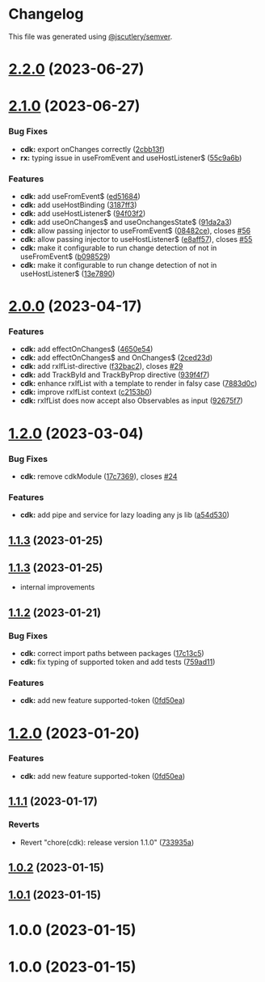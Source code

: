 # Changelog

This file was generated using [@jscutlery/semver](https://github.com/jscutlery/semver).

# [2.2.0](https://github.com/code-workers-io/angular-kit/compare/cdk-2.1.0...cdk-2.2.0) (2023-06-27)



# [2.1.0](https://github.com/code-workers-io/angular-kit/compare/cdk-2.0.0...cdk-2.1.0) (2023-06-27)


### Bug Fixes

* **cdk:** export onChanges correctly ([2cbb13f](https://github.com/code-workers-io/angular-kit/commit/2cbb13f1aa3642051eb461bd49f967ae705539a5))
* **rx:** typing issue in useFromEvent and useHostListener$ ([55c9a6b](https://github.com/code-workers-io/angular-kit/commit/55c9a6b6013916f10980eb5327918d0287ddec1e))


### Features

* **cdk:** add useFromEvent$ ([ed51684](https://github.com/code-workers-io/angular-kit/commit/ed51684a8345915378327283fcc9e3d334106143))
* **cdk:** add useHostBinding ([3187ff3](https://github.com/code-workers-io/angular-kit/commit/3187ff30caf5b77e6ed7a1c44068e8450ab799f9))
* **cdk:** add useHostListener$ ([94f03f2](https://github.com/code-workers-io/angular-kit/commit/94f03f2865ccf565e81b2e9b4a7cb2fc9275fd12))
* **cdk:** add useOnChanges$ and useOnchangesState$ ([91da2a3](https://github.com/code-workers-io/angular-kit/commit/91da2a3a04726e715298febb6c734666271c0723))
* **cdk:** allow passing injector to useFromEvent$ ([08482ce](https://github.com/code-workers-io/angular-kit/commit/08482cea2aa449a757c27710008ca6223e23adfa)), closes [#56](https://github.com/code-workers-io/angular-kit/issues/56)
* **cdk:** allow passing injector to useHostListener$ ([e8aff57](https://github.com/code-workers-io/angular-kit/commit/e8aff57ca44fe622295faf8610c5daa63d3b6334)), closes [#55](https://github.com/code-workers-io/angular-kit/issues/55)
* **cdk:** make it configurable to run change detection of not in useFromEvent$ ([b098529](https://github.com/code-workers-io/angular-kit/commit/b098529a5f85723a36b72cdf703fd1afdfa33b6a))
* **cdk:** make it configurable to run change detection of not in useHostListener$ ([13e7890](https://github.com/code-workers-io/angular-kit/commit/13e78909f2a57e9142f8c37caf713e511e32aad5))



# [2.0.0](https://github.com/code-workers-io/angular-kit/compare/cdk-1.2.0...cdk-2.0.0) (2023-04-17)


### Features

* **cdk:** add effectOnChanges$ ([4650e54](https://github.com/code-workers-io/angular-kit/commit/4650e5477a226693d58d8d8dc0275b2199921bd7))
* **cdk:** add effectOnChanges$ and OnChanges$ ([2ced23d](https://github.com/code-workers-io/angular-kit/commit/2ced23d1b8054668fd2bd7fcb6e1622a7fb7ac9d))
* **cdk:** add rxIfList-directive ([f32bac2](https://github.com/code-workers-io/angular-kit/commit/f32bac24a7ee0998080f472a0075b05dcfb09b01)), closes [#29](https://github.com/code-workers-io/angular-kit/issues/29)
* **cdk:** add TrackById and TrackByProp directive ([939f4f7](https://github.com/code-workers-io/angular-kit/commit/939f4f7fc33c9f4394610f0c81a63b50aad82c4c))
* **cdk:** enhance rxIfList with a template to render in falsy case ([7883d0c](https://github.com/code-workers-io/angular-kit/commit/7883d0c2948cfb43c30b99a55e5e23fa5e12e903))
* **cdk:** improve rxIfList context ([c2153b0](https://github.com/code-workers-io/angular-kit/commit/c2153b0786d26346e045f694284b7dad0c0fc6f0))
* **cdk:** rxIfList does now accept also Observables as input ([92675f7](https://github.com/code-workers-io/angular-kit/commit/92675f7639a3a96d34221ebafbc973ee00a77ba2))



# [1.2.0](https://github.com/code-workers-io/angular-kit/compare/cdk-1.1.2...cdk-1.2.0) (2023-03-04)


### Bug Fixes

* **cdk:** remove cdkModule ([17c7369](https://github.com/code-workers-io/angular-kit/commit/17c7369319b3e0f4aea536c4dbfad4feae3c76f4)), closes [#24](https://github.com/code-workers-io/angular-kit/issues/24)


### Features

* **cdk:** add pipe and service for lazy loading any js lib ([a54d530](https://github.com/code-workers-io/angular-kit/commit/a54d530795d296eb050f9bd2d3fef0cd9f3b8f5f))



## [1.1.3](https://github.com/code-workers-io/angular-kit/compare/cdk-1.1.2...cdk-1.1.3) (2023-01-25)



## [1.1.3](https://github.com/code-workers-io/angular-kit/compare/cdk-1.1.2...cdk-1.1.3) (2023-01-25)

* internal improvements

## [1.1.2](https://github.com/code-workers-io/angular-kit/compare/cdk-1.1.1...cdk-1.1.2) (2023-01-21)


### Bug Fixes

* **cdk:** correct import paths between packages ([17c13c5](https://github.com/code-workers-io/angular-kit/commit/17c13c521659cb2f7eb044bcc659011e19842287))
* **cdk:** fix typing of supported token and add tests ([759ad11](https://github.com/code-workers-io/angular-kit/commit/759ad11a7e47e29e638fb4d826451c2b75a42b93))


### Features

* **cdk:** add new feature supported-token ([0fd50ea](https://github.com/code-workers-io/angular-kit/commit/0fd50eac6596727a223d14e998372c5202b0e962))



# [1.2.0](https://github.com/code-workers-io/angular-kit/compare/cdk-1.1.1...cdk-1.2.0) (2023-01-20)


### Features

* **cdk:** add new feature supported-token ([0fd50ea](https://github.com/code-workers-io/angular-kit/commit/0fd50eac6596727a223d14e998372c5202b0e962))



## [1.1.1](https://github.com/code-workers-io/angular-kit/compare/cdk-1.1.0...cdk-1.1.1) (2023-01-17)


### Reverts

* Revert "chore(cdk): release version 1.1.0" ([733935a](https://github.com/code-workers-io/angular-kit/commit/733935a17699c84d5d2389adf5cf54a01716c122))



## [1.0.2](https://github.com/code-workers-io/angular-kit/compare/cdk-1.0.1...cdk-1.0.2) (2023-01-15)



## [1.0.1](https://github.com/code-workers-io/angular-kit/compare/cdk-1.0.0...cdk-1.0.1) (2023-01-15)



# 1.0.0 (2023-01-15)



# 1.0.0 (2023-01-15)
